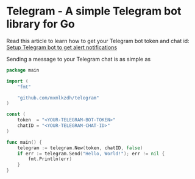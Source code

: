 # Telegram - A simple Telegram bot library for Go

Read this article to learn how to get your Telegram bot token and chat id:
[Setup Telegram bot to get alert notifications](https://medium.com/linux-shots/setup-telegram-bot-to-get-alert-notifications-90be7da4444)


Sending a message to your Telegram chat is as simple as

```go
package main

import (
	"fmt"

	"github.com/mxmlkzdh/telegram"
)

const (
	token  = "<YOUR-TELEGRAM-BOT-TOKEN>"
	chatID = "<YOUR-TELEGRAM-CHAT-ID>"
)

func main() {
	telegram := telegram.New(token, chatID, false)
	if err := telegram.Send("Hello, World!"); err != nil {
		fmt.Println(err)
	}
}

```
